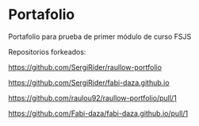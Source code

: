 # Portafolio

Portafolio para prueba de primer módulo de curso FSJS

Repositorios forkeados:

https://github.com/SergiRider/raullow-portfolio

https://github.com/SergiRider/fabi-daza.github.io



https://github.com/raulou92/raullow-portfolio/pull/1

https://github.com/Fabi-daza/fabi-daza.github.io/pull/1
